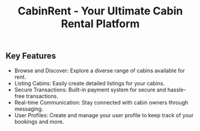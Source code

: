 <!DOCTYPE html>
<html lang="en">
<head>
  
</head>
<body>
    <header>
        <h1>CabinRent - Your Ultimate Cabin Rental Platform</h1>
    </header>
    <div class="container">
        <h2>Key Features</h2>
        <ul>
            <li>Browse and Discover: Explore a diverse range of cabins available for rent.</li>
            <li>Listing Cabins: Easily create detailed listings for your cabins.</li>
            <li>Secure Transactions: Built-in payment system for secure and hassle-free transactions.</li>
            <li>Real-time Communication: Stay connected with cabin owners through messaging.</li>
            <li>User Profiles: Create and manage your user profile to keep track of your bookings and more.</li>
        </ul>

    

